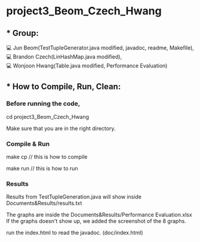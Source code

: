 # project3_Beom_Czech_Hwang

## * Group:

💻 Jun Beom(TestTupleGenerator.java modified, javadoc, readme, Makefile), </br>
💻 Brandon Czech(LinHashMap.java modified),</br>
💻 Wonjoon Hwang(Table.java modified, Performance Evaluation)

## * How to Compile, Run, Clean:

### Before running the code,

cd project3_Beom_Czech_Hwang

Make sure that you are in the right directory.

### Compile & Run

make cp // this is how to compile

make run // this is how to run

### Results

Results from TestTupleGeneration.java will show inside Documents&Results/results.txt

The graphs are inside the Documents&Results/Performance Evaluation.xlsx
If the graphs doesn't show up, we added the screenshot of the 8 graphs.

run the index.html to read the javadoc. (doc/index.html)
